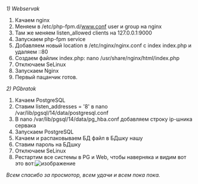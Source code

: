 *1) Webservak*

1. Качаем nginx
2. Меняем в /etc/php-fpm.d/www.conf user и group на nginx
3. Там же меняем listen_allowed clients на 127.0.0.1:9000
4. Запускаем php-fpm service
5. Добавляем новый location в /etc/nginx/nginx.conf с index index.php и удаляем ::80
6. Создаем файлик index.php: nano /usr/share/nginx/html/index.php
7. Отключаем SeLinux 
8. Запускаем Nginx 
9. Первый пацанчик готов.

*2) PGbratok*
 
1. Качаем PostgreSQL
2. Ставим listen_addresses = '8' в nano /var/lib/pgsql/14/data/postgresql.conf
3. В nano /var/lib/pgsql/14/data/pg_hba.conf добавляем строку ip-шника сервака
4. Запускаем PostgreSQL 
5. Качаем и распаковываем БД файл в БДшку нашу 
6. Ставим пароль на БДшку
7. Отключаем SeLinux
8. Рестартим все системы в PG и Web, чтобы наверняка и видим вот это вот:![изображение](https://github.com/Avedy/Lev-Na-Avtomate/assets/113580341/740e45f9-4010-4cd5-8cef-fb907c2809ee)


*Всем спасибо за просмотор, всем удачи и всем пока пока.*
